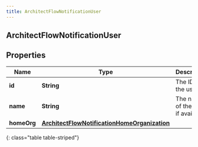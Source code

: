 ```yaml
---
title: ArchitectFlowNotificationUser
---
```

## ArchitectFlowNotificationUser


## Properties

| Name | Type | Description | Notes |
| ------------ | ------------- | ------------- | ------------- |
| **id** | <!----><!---->**String**<!----> | The ID of the user. |  [optional] |
| **name** | <!----><!---->**String**<!----> | The name of the user, if available. |  [optional] |
| **homeOrg** | <!----><!---->[**ArchitectFlowNotificationHomeOrganization**](ArchitectFlowNotificationHomeOrganization.html)<!----> |  |  [optional] |
{: class="table table-striped"}



